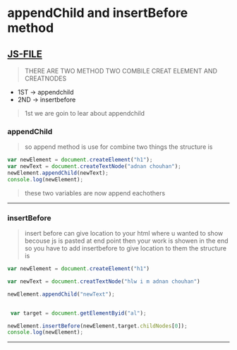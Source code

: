 # appendChild and insertBefore method
## [JS-FILE](/js/73-appendChild-and-insertBefore-method.js)

> THERE ARE TWO METHOD TWO COMBILE CREAT ELEMENT AND CREATNODES 
 * 1ST -> appendchild 
 * 2ND -> insertbefore 
 >1st we are goin to lear about appendchild

### appendChild
> so append method is use for combine two things the structure is
```javascript
var newElement = document.createElement("h1");
var newText = document.createTextNode("adnan chouhan");
newElement.appendChild(newText);
console.log(newElement);
```
> these two variables are now append eachothers
---

### insertBefore
> insert before can give location to your html where u wanted to show becouse js is pasted at end point then your work is showen in the end so you have to add insertbefore to give location to them the structure is
```javascript
var newElement = document.createElement("h1")

var newText = document.creatTextNode("hlw i m adnan chouhan")

newElement.appendChild("newText");


 var target = document.getElementByid("al");

newElement.insertBefore(newElement,target.childNodes[0]);
console.log(newElement);
```
---



